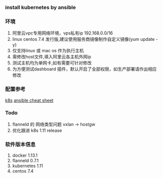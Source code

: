 ### install kubernetes by ansible
### 环境
1. 阿里云vpc专用网络环境，vps私有ip 192.168.0.0/16
2. linux centos 7.4 发行版,建议使用服务商镜像制作自定义镜像(yum update -y)
3. 仅支持linux 或 mac os 作为执行主机
4. 需修改host文件,填入阿里云各主机外网ip
5. 测试主机均为单网卡,如有需要可针对修改
6. 为方便测试dashboard 插件，默认开启了全部权限，如生产部署请作出相应修改

### 配置参考
[k8s](https://jimmysong.io/kubernetes-handbook/)
[ansible cheat sheet](https://gist.github.com/andreicristianpetcu/b892338de279af9dac067891579cad7d)

### Todo
1. flanneld 的 网络类型问题 vxlan -> hostgw
2. 优化跟进 k8s 1.11 release

### 软件版本信息
1. docker 1.13.1
2. flanneld 0.7.1
3. kubernetes 1.11
4. centos 7.4
